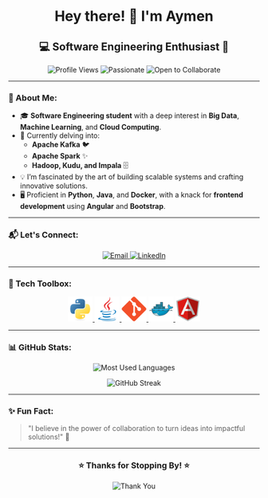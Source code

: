 <h1 align="center">Hey there! 👋 I'm Aymen</h1>
<h2 align="center">💻 Software Engineering Enthusiast 🚀</h2>

<p align="center">
  <img src="https://komarev.com/ghpvc/?username=aymen-kacem&label=Profile%20views&color=0e75b6&style=flat" alt="Profile Views" />
  <img src="https://img.shields.io/badge/-Passionate-5A9AFC?style=flat&logo=flutter&logoColor=white" alt="Passionate" />
  <img src="https://img.shields.io/badge/-Open%20to%20Collaborate-44CC11?style=flat&logo=github" alt="Open to Collaborate" />
</p>

---

### 🌟 About Me:
- 🎓 **Software Engineering student** with a deep interest in **Big Data**, **Machine Learning**, and **Cloud Computing**.  
- 🌱 Currently delving into:
  - **Apache Kafka** 🐦  
  - **Apache Spark** ✨  
  - **Hadoop, Kudu, and Impala** 🗄️  
- 💡 I’m fascinated by the art of building scalable systems and crafting innovative solutions.  
- 🖥️ Proficient in **Python**, **Java**, and **Docker**, with a knack for **frontend development** using **Angular** and **Bootstrap**.

---

### 📬 Let's Connect:
<p align="center">
  <a href="mailto:aymenkacem2019@gmail.com">
    <img src="https://img.shields.io/badge/-Email%20Me-D14836?style=for-the-badge&logo=gmail&logoColor=white" alt="Email" />
  </a>
  <a href="https://www.linkedin.com/in/aymen-kacem-96b571291/" target="_blank">
    <img src="https://img.shields.io/badge/-LinkedIn-0077B5?style=for-the-badge&logo=linkedin&logoColor=white" alt="LinkedIn" />
  </a>
</p>

---

### 🔧 Tech Toolbox:
<p align="center">
  <a href="https://www.python.org" target="_blank">
    <img src="https://raw.githubusercontent.com/devicons/devicon/master/icons/python/python-original.svg" alt="Python" width="50" height="50" />
  </a>
  <a href="https://www.java.com" target="_blank">
    <img src="https://raw.githubusercontent.com/devicons/devicon/master/icons/java/java-original.svg" alt="Java" width="50" height="50" />
  </a>
  <a href="https://git-scm.com/" target="_blank">
    <img src="https://raw.githubusercontent.com/devicons/devicon/master/icons/git/git-original.svg" alt="Git" width="50" height="50" />
  </a>
  <a href="https://www.docker.com/" target="_blank">
    <img src="https://raw.githubusercontent.com/devicons/devicon/master/icons/docker/docker-original.svg" alt="Docker" width="50" height="50" />
  </a>
  <a href="https://angular.io/" target="_blank">
    <img src="https://raw.githubusercontent.com/devicons/devicon/master/icons/angularjs/angularjs-original.svg" alt="Angular" width="50" height="50" />
  </a>
</p>

---

### 📊 GitHub Stats:
<p align="center">
  <img src="https://github-readme-stats.vercel.app/api/top-langs/?username=aymen-kacem&layout=compact&langs_count=10&theme=radical" alt="Most Used Languages" />
</p>

<p align="center">
  <img src="https://github-readme-streak-stats.herokuapp.com/?user=aymen-kacem&theme=radical" alt="GitHub Streak" />
</p>

---

### ✨ Fun Fact:
> "I believe in the power of collaboration to turn ideas into impactful solutions!" 🌟

---

<h3 align="center">⭐️ Thanks for Stopping By! ⭐️</h3>
<p align="center">
  <img src="https://media.giphy.com/media/xT9IgzoKnwFNmISR8I/giphy.gif" alt="Thank You" width="100" height="100" />
</p>
